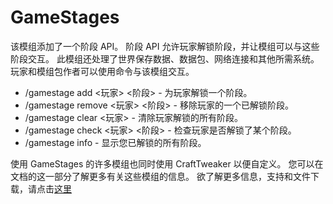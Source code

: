 # GameStages

该模组添加了一个阶段 API。 阶段 API 允许玩家解锁阶段，并让模组可以与这些阶段交互。 此模组还处理了世界保存数据、数据包、网络连接和其他所需系统。 玩家和模组包作者可以使用命令与该模组交互。

- /gamestage add <玩家> <阶段> - 为玩家解锁一个阶段。
- /gamestage remove <玩家> <阶段> - 移除玩家的一个已解锁阶段。
- /gamestage clear <玩家> - 清除玩家解锁的所有阶段。
- /gamestage check <玩家> <阶段> - 检查玩家是否解锁了某个阶段。
- /gamestage info - 显示您已解锁的所有阶段。

使用 GameStages 的许多模组也同时使用 CraftTweaker 以便自定义。 您可以在文档的这一部分了解更多有关这些模组的信息。 欲了解更多信息，支持和文件下载，请点击[这里](https://minecraft.curseforge.com/projects/game-stages)
